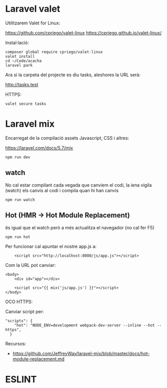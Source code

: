 # Laravel valet

Utilitzarem Valet for Linux: 

 https://github.com/cpriego/valet-linux
 https://cpriego.github.io/valet-linux/
 
Instal·lació:

```
composer global require cpriego/valet-linux
valet install
cd ~/Code/acacha
laravel park
```

Ara si la carpeta del projecte es diu tasks, aleshores la URL serà:

 http://tasks.test
 
 HTTPS:
 
```
valet secure tasks
```
 
# Laravel mix

Encarregat de la compilació assets Javascript, CSS i altres:

 https://laravel.com/docs/5.7/mix

```
npm run dev
```

## watch

No cal estar compilant cada vegada que canviem el codi, la iena vigila (watch) els canvis al codi i compila quan hi han canvis

```
npm run watch
```

## Hot (HMR -> Hot Module Replacement)

ës igual que el watch però a més actualitza el navegador (no cal fer F5)

```
npm run hot
```

Per funcionar cal apuntar el nostre app.js a:

```
    <script src="http://localhost:8080/js/app.js"></script>
```

Com la URL pot canviar:

```
<body>
    <div id="app"></div>

    <script src="{{ mix('js/app.js') }}"></script>
</body>
```

OCO HTTPS:

Canviar script per:

```
"scripts": {
    "hot": "NODE_ENV=development webpack-dev-server --inline --hot --https",
  }
```

Recursos:
- https://github.com/JeffreyWay/laravel-mix/blob/master/docs/hot-module-replacement.md

# ESLINT
